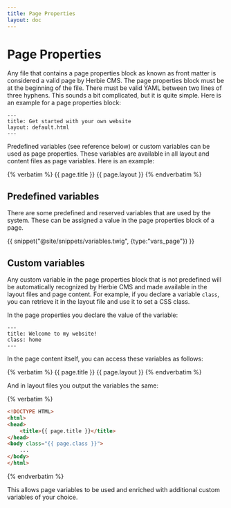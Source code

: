 ```yaml
---
title: Page Properties
layout: doc
---
```


# Page Properties

Any file that contains a page properties block as known as front matter is considered a valid page by Herbie CMS.
The page properties block must be at the beginning of the file.
There must be valid YAML between two lines of three hyphens.
This sounds a bit complicated, but it is quite simple.
Here is an example for a page properties block:

    ---
    title: Get started with your own website
    layout: default.html
    ---

Predefined variables (see reference below) or custom variables can be used as page properties.
These variables are available in all layout and content files as page variables.
Here is an example:

{% verbatim %}
    {{ page.title }}
    {{ page.layout }}
{% endverbatim %}


## Predefined variables

There are some predefined and reserved variables that are used by the system.
These can be assigned a value in the page properties block of a page.

{{ snippet("@site/snippets/variables.twig", {type:"vars_page"}) }}


## Custom variables

Any custom variable in the page properties block that is not predefined will be automatically recognized by Herbie CMS and made available in the layout files and page content.
For example, if you declare a variable `class`, you can retrieve it in the layout file and use it to set a CSS class.

In the page properties you declare the value of the variable:

    ---
    title: Welcome to my website!
    class: home
    ---

In the page content itself, you can access these variables as follows:

{% verbatim %}
    {{ page.title }}
    {{ page.layout }}
{% endverbatim %}

And in layout files you output the variables the same:

{% verbatim %}
~~~html
<!DOCTYPE HTML>
<html>
<head>
    <title>{{ page.title }}</title>
</head>
<body class="{{ page.class }}">
    ...
</body>
</html>
~~~
{% endverbatim %}

This allows page variables to be used and enriched with additional custom variables of your choice.
